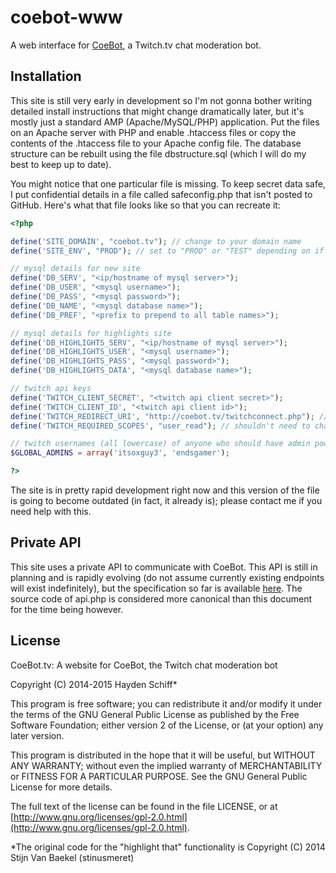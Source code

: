 # coebot-www
A web interface for [CoeBot](https://bitbucket.org/tucker_gardner/coebot), a Twitch.tv chat moderation bot.

## Installation
This site is still very early in development so I'm not gonna bother writing detailed install instructions that might change dramatically later, but it's mostly just a standard AMP (Apache/MySQL/PHP) application. Put the files on an Apache server with PHP and enable .htaccess files or copy the contents of the .htaccess file to your Apache config file. The database structure can be rebuilt using the file dbstructure.sql (which I will do my best to keep up to date).

You might notice that one particular file is missing. To keep secret data safe, I put confidential details in a file called safeconfig.php that isn't posted to GitHub. Here's what that file looks like so that you can recreate it:

```php
<?php

define('SITE_DOMAIN', "coebot.tv"); // change to your domain name
define('SITE_ENV', "PROD"); // set to "PROD" or "TEST" depending on if the site is live or not

// mysql details for new site
define('DB_SERV', "<ip/hostname of mysql server>");
define('DB_USER', "<mysql username>");
define('DB_PASS', "<mysql password>");
define('DB_NAME', "<mysql database name>");
define('DB_PREF', "<prefix to prepend to all table names>");

// mysql details for highlights site
define('DB_HIGHLIGHTS_SERV', "<ip/hostname of mysql server>");
define('DB_HIGHLIGHTS_USER', "<mysql username>");
define('DB_HIGHLIGHTS_PASS', "<mysql password>");
define('DB_HIGHLIGHTS_DATA', "<mysql database name>");

// twitch api keys
define('TWITCH_CLIENT_SECRET', "<twitch api client secret>");
define('TWITCH_CLIENT_ID', "<twitch api client id>");
define('TWITCH_REDIRECT_URI', "http://coebot.tv/twitchconnect.php"); // change "coebot.tv" to your domain name
define('TWITCH_REQUIRED_SCOPES', "user_read"); // shouldn't need to change this

// twitch usernames (all lowercase) of anyone who should have admin powers on the website
$GLOBAL_ADMINS = array('itsoxguy3', 'endsgamer');

?>
```

The site is in pretty rapid development right now and this version of the file is going to become outdated (in fact, it already is); please contact me if you need help with this.

## Private API
This site uses a private API to communicate with CoeBot. This API is still in planning and is rapidly evolving (do not assume currently existing endpoints will exist indefinitely), but the specification so far is available [here](https://docs.google.com/document/d/1tQNETtRvTuSdGKEep57yuO_8J_YfjS5J3--Q6vH0Rcc/edit?usp=sharing). The source code of api.php is considered more canonical than this document for the time being however.

## License
CoeBot.tv: A website for CoeBot, the Twitch chat moderation bot

Copyright (C) 2014-2015 Hayden Schiff*

This program is free software; you can redistribute it and/or
modify it under the terms of the GNU General Public License
as published by the Free Software Foundation; either version 2
of the License, or (at your option) any later version.

This program is distributed in the hope that it will be useful,
but WITHOUT ANY WARRANTY; without even the implied warranty of
MERCHANTABILITY or FITNESS FOR A PARTICULAR PURPOSE.  See the
GNU General Public License for more details.

The full text of the license can be found in the file LICENSE,
or at [http://www.gnu.org/licenses/gpl-2.0.html](http://www.gnu.org/licenses/gpl-2.0.html).

*The original code for the "highlight that" functionality is Copyright (C) 2014 Stijn Van Baekel (stinusmeret)
